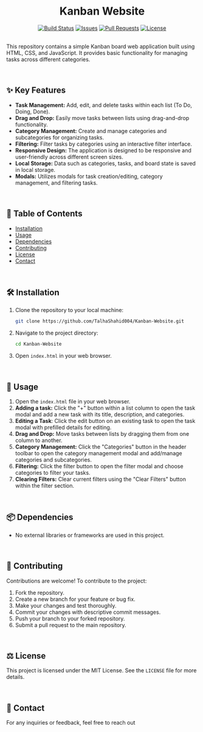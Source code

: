 
<div align="center">
  <h1>Kanban Website</h1>
  <a href="https://github.com/TalhaShahid004/Kanban-Website/actions/workflows/main.yml"><img src="https://github.com/TalhaShahid004/Kanban-Website/actions/workflows/main.yml/badge.svg" alt="Build Status"></a>
  <a href="https://github.com/TalhaShahid004/Kanban-Website/issues"><img src="https://img.shields.io/github/issues/TalhaShahid004/Kanban-Website" alt="Issues"></a>
  <a href="https://github.com/TalhaShahid004/Kanban-Website/pulls"><img src="https://img.shields.io/github/pulls/TalhaShahid004/Kanban-Website" alt="Pull Requests"></a>
  <a href="https://github.com/TalhaShahid004/Kanban-Website/blob/main/LICENSE"><img src="https://img.shields.io/github/license/TalhaShahid004/Kanban-Website" alt="License"></a>
</div>

<br/>

This repository contains a simple Kanban board web application built using HTML, CSS, and JavaScript. It provides basic functionality for managing tasks across different categories.

<br/>

## ✨ Key Features

*   **Task Management:** Add, edit, and delete tasks within each list (To Do, Doing, Done).
*   **Drag and Drop:** Easily move tasks between lists using drag-and-drop functionality.
*   **Category Management:** Create and manage categories and subcategories for organizing tasks.
*   **Filtering:** Filter tasks by categories using an interactive filter interface.
*   **Responsive Design:** The application is designed to be responsive and user-friendly across different screen sizes.
*   **Local Storage:**  Data such as categories, tasks, and board state is saved in local storage.
*   **Modals:** Utilizes modals for task creation/editing, category management, and filtering tasks.
<br/>

## 📜 Table of Contents
* [Installation](#installation)
* [Usage](#usage)
* [Dependencies](#dependencies)
* [Contributing](#contributing)
* [License](#license)
* [Contact](#contact)

<br/>

## 🛠️ Installation

1.  Clone the repository to your local machine:

    ```bash
    git clone https://github.com/TalhaShahid004/Kanban-Website.git
    ```

2. Navigate to the project directory:

    ```bash
    cd Kanban-Website
    ```

3.  Open `index.html` in your web browser.

<br/>

## 🚀 Usage

1.  Open the `index.html` file in your web browser.
2.  **Adding a task:** Click the "+" button within a list column to open the task modal and add a new task with its title, description, and categories.
3. **Editing a Task**: Click the edit button on an existing task to open the task modal with prefilled details for editing.
4.  **Drag and Drop:** Move tasks between lists by dragging them from one column to another.
5.  **Category Management:** Click the "Categories" button in the header toolbar to open the category management modal and add/manage categories and subcategories.
6. **Filtering:** Click the filter button to open the filter modal and choose categories to filter your tasks.
7.  **Clearing Filters:** Clear current filters using the "Clear Filters" button within the filter section.

<br/>

## 📦 Dependencies
*   No external libraries or frameworks are used in this project.
<br/>

## 🤝 Contributing

Contributions are welcome! To contribute to the project:

1.  Fork the repository.
2.  Create a new branch for your feature or bug fix.
3.  Make your changes and test thoroughly.
4.  Commit your changes with descriptive commit messages.
5.  Push your branch to your forked repository.
6.  Submit a pull request to the main repository.

<br/>

## ⚖️ License

This project is licensed under the MIT License. See the `LICENSE` file for more details.

<br/>

## 📧 Contact

For any inquiries or feedback, feel free to reach out
